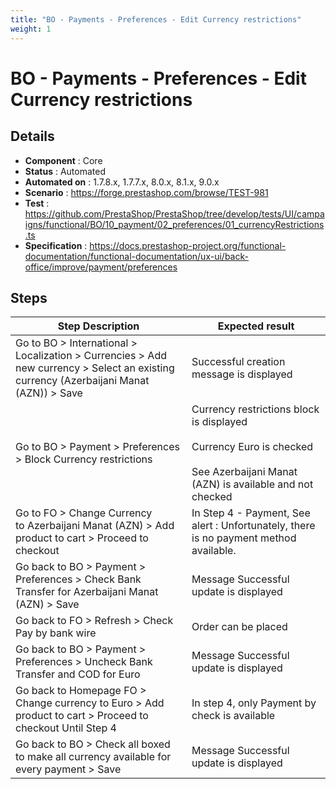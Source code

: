 ```yaml
---
title: "BO - Payments - Preferences - Edit Currency restrictions"
weight: 1
---
```


# BO - Payments - Preferences - Edit Currency restrictions
## Details
* **Component** : Core
* **Status** : Automated
* **Automated on** : 1.7.8.x, 1.7.7.x, 8.0.x, 8.1.x, 9.0.x
* **Scenario** : https://forge.prestashop.com/browse/TEST-981
* **Test** : https://github.com/PrestaShop/PrestaShop/tree/develop/tests/UI/campaigns/functional/BO/10_payment/02_preferences/01_currencyRestrictions.ts
* **Specification** : https://docs.prestashop-project.org/functional-documentation/functional-documentation/ux-ui/back-office/improve/payment/preferences

## Steps
| Step Description | Expected result |
| ----- | ----- |
| Go to BO > International > Localization > Currencies > Add new currency > Select an existing currency (Azerbaijani Manat (AZN)) > Save | Successful creation message is displayed |
| Go to BO > Payment > Preferences > Block Currency restrictions | Currency restrictions block is displayed<br><br>Currency Euro is checked<br><br>See Azerbaijani Manat (AZN) is available and not checked |
| Go to FO > Change Currency to Azerbaijani Manat (AZN) > Add product to cart > Proceed to checkout | In Step 4 - Payment, See alert : Unfortunately, there is no payment method available. |
| Go back to BO > Payment > Preferences > Check Bank Transfer for Azerbaijani Manat (AZN) > Save | Message Successful update is displayed |
| Go back to FO > Refresh > Check Pay by bank wire | Order can be placed |
| Go back to BO > Payment > Preferences > Uncheck Bank Transfer and COD for Euro | Message Successful update is displayed |
| Go back to Homepage FO > Change currency to Euro > Add product to cart > Proceed to checkout Until Step 4 | In step 4, only Payment by check is available |
| Go back to BO > Check all boxed to make all currency available for every payment > Save | Message Successful update is displayed |
